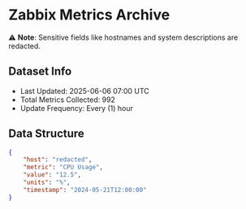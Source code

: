 # Zabbix Metrics Archive

⚠️ **Note**: Sensitive fields like hostnames and system descriptions are redacted.

## Dataset Info
- Last Updated: 2025-06-06 07:00 UTC
- Total Metrics Collected: 992
- Update Frequency: Every (1) hour

## Data Structure
```json
{
    "host": "redacted",
    "metric": "CPU Usage",
    "value": "12.5",
    "units": "%",
    "timestamp": "2024-05-21T12:00:00"
}
```
